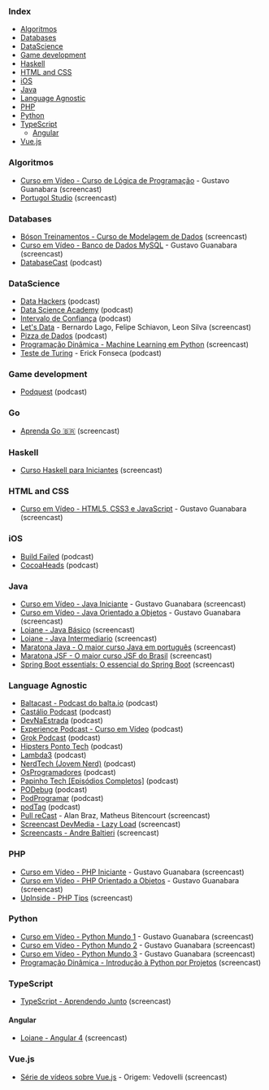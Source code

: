 ### Index

* [Algoritmos](#algoritmos)
* [Databases](#databases)
* [DataScience](#datascience)
* [Game development](#game-development)
* [Haskell](#haskell)
* [HTML and CSS](#html-and-css)
* [iOS](#ios)
* [Java](#java)
* [Language Agnostic](#language-agnostic)
* [PHP](#php)
* [Python](#python)
* [TypeScript](#typescript)
    * [Angular](#angular)
* [Vue.js](#vuejs)


### Algoritmos

* [Curso em Vídeo - Curso de Lógica de Programação](https://www.youtube.com/playlist?list=PLHz_AreHm4dmSj0MHol_aoNYCSGFqvfXV) - Gustavo Guanabara (screencast)
* [Portugol Studio](https://www.youtube.com/playlist?list=PLJ4lbwalqv3Eaiay2pCeU_QU6vb-Hz989) (screencast)


### Databases

* [Bóson Treinamentos - Curso de Modelagem de Dados](https://www.youtube.com/playlist?list=PLucm8g_ezqNoNHU8tjVeHmRGBFnjDIlxD) (screencast)
* [Curso em Vídeo - Banco de Dados MySQL](https://www.youtube.com/playlist?list=PLHz_AreHm4dkBs-795Dsgvau_ekxg8g1r) - Gustavo Guanabara (screencast)
* [DatabaseCast](http://databasecast.com.br) (podcast)


### DataScience

* [Data Hackers](https://datahackers.com.br/podcast) (podcast)
* [Data Science Academy](https://blog.dsacademy.com.br/podcast-dsa-2/) (podcast)
* [Intervalo de Confiança](https://rss.podomatic.net/rss/intervalodeconfianca.podomatic.com/rss2.xml) (podcast)
* [Let's Data](https://www.youtube.com/playlist?list=PLn_z5E4dh_Lj5eogejMxfOiNX3nOhmhmM) - Bernardo Lago, Felipe Schiavon, Leon Silva (screencast)
* [Pizza de Dados](https://pizzadedados.com) (podcast)
* [Programação Dinâmica - Machine Learning em Python](https://www.youtube.com/playlist?list=PL5TJqBvpXQv5CBxLkdqmou_86syFK7U3Q) (screencast)
* [Teste de Turing](https://anchor.fm/testedeturing) - Erick Fonseca (podcast)


### Game development

* [Podquest](http://www.podquest.com.br) (podcast)


### Go

* [Aprenda Go :brazil:](https://www.youtube.com/playlist?list=PLCKpcjBB_VlBsxJ9IseNxFllf-UFEXOdg) (screencast)


### Haskell

* [Curso Haskell para Iniciantes](https://www.youtube.com/playlist?list=PL8eBmR3QtPL3pDzQpwPYfWQ4NEPGu6j7z) (screencast)


### HTML and CSS

* [Curso em Vídeo - HTML5, CSS3 e JavaScript](https://www.youtube.com/playlist?list=PLHz_AreHm4dlAnJ_jJtV29RFxnPHDuk9o) - Gustavo Guanabara (screencast)


### iOS

* [Build Failed](https://twitter.com/buildfailedcast) (podcast)
* [CocoaHeads](https://podcasts-brasileiros.com/podcast/cocoaheads-brasil) (podcast)


### Java

* [Curso em Vídeo - Java Iniciante](https://www.youtube.com/playlist?list=PLHz_AreHm4dkI2ZdjTwZA4mPMxWTfNSpR) - Gustavo Guanabara (screencast)
* [Curso em Vídeo - Java Orientado a Objetos](https://www.youtube.com/playlist?list=PLHz_AreHm4dkqe2aR0tQK74m8SFe-aGsY) - Gustavo Guanabara (screencast)
* [Loiane - Java Básico](https://www.youtube.com/watch?v=LnORjqZUMIQ&list=PLGxZ4Rq3BOBq0KXHsp5J3PxyFaBIXVs3r) (screencast)
* [Loiane - Java Intermediario](https://www.youtube.com/watch?v=EdEKx24xHGc&list=PLGxZ4Rq3BOBoqYyFWOV_YbfBW80YGAGEI) (screencast)
* [Maratona Java - O maior curso Java em português](https://www.youtube.com/playlist?list=PL62G310vn6nHrMr1tFLNOYP_c73m6nAzL) (screencast)
* [Maratona JSF - O maior curso JSF do Brasil](https://www.youtube.com/playlist?list=PL62G310vn6nHSNpACkELWiPlM8J8z8t5J) (screencast)
* [Spring Boot essentials: O essencial do Spring Boot](https://www.youtube.com/playlist?list=PL62G310vn6nF3gssjqfCKLpTK2sZJ_a_1) (screencast)


### Language Agnostic

* [Baltacast - Podcast do balta.io](https://www.youtube.com/playlist?list=PLHlHvK2lnJneed8g24W1e0Zz9q1uvD7wg) (podcast)
* [Castálio Podcast](http://castalio.info) (podcast)
* [DevNaEstrada](http://devnaestrada.com.br) (podcast)
* [Experience Podcast - Curso em Vídeo](https://www.youtube.com/playlist?list=PLHz_AreHm4dlAL49NfFvf7lUP2jrcMlYQ) (podcast)
* [Grok Podcast](http://www.grokpodcast.com) (podcast)
* [Hipsters Ponto Tech](http://hipsters.tech) (podcast)
* [Lambda3](https://blog.lambda3.com.br/category/podcast) (podcast)
* [NerdTech (Jovem Nerd)](https://jovemnerd.com.br/playlist/nerdtech) (podcast)
* [OsProgramadores](https://anchor.fm/osprogramadores) (podcast)
* [Papinho Tech [Episódios Completos]](https://www.youtube.com/playlist?list=PLylCwvNCtoanRxj-mOOyC9PnD5Yb2P1-j) (podcast)
* [PODebug](http://www.podebug.com) (podcast)
* [PodProgramar](https://mundopodcast.com.br/podprogramar) (podcast)
* [podTag](https://podtag.com.br) (podcast)
* [Pull reCast](https://www.youtube.com/channel/UC4FvW-Q6kVLeZuvhGb4txrQ) - Alan Braz, Matheus Bitencourt (screencast)
* [Screencast DevMedia - Lazy Load](https://www.youtube.com/playlist?list=PLi75dzoFwEbo89TG5IaD4ODYPeJK9uxA5) (screencast)
* [Screencasts - Andre Baltieri](https://www.youtube.com/playlist?list=PLTMuY7ptzFISwigIWpZQtp6b0TuEEvqLC) (screencast)


### PHP

* [Curso em Vídeo - PHP Iniciante](https://www.youtube.com/playlist?list=PLHz_AreHm4dm4beCCCmW4xwpmLf6EHY9k) - Gustavo Guanabara (screencast)
* [Curso em Vídeo - PHP Orientado a Objetos](https://www.youtube.com/playlist?list=PLHz_AreHm4dmGuLII3tsvryMMD7VgcT7x) - Gustavo Guanabara (screencast)
* [UpInside - PHP Tips](https://www.youtube.com/playlist?list=PLi_gvjv-JgXqsmCAOrueT1-4JrnMW8_Gg) (screencast)


### Python

* [Curso em Vídeo - Python Mundo 1](https://www.youtube.com/playlist?list=PLHz_AreHm4dlKP6QQCekuIPky1CiwmdI6) - Gustavo Guanabara (screencast)
* [Curso em Vídeo - Python Mundo 2](https://www.youtube.com/playlist?list=PLHz_AreHm4dk_nZHmxxf_J0WRAqy5Czye) - Gustavo Guanabara (screencast)
* [Curso em Vídeo - Python Mundo 3](https://www.youtube.com/playlist?list=PLHz_AreHm4dksnH2jVTIVNviIMBVYyFnH) - Gustavo Guanabara (screencast)
* [Programação Dinâmica - Introdução à Python por Projetos](https://www.youtube.com/playlist?list=PL5TJqBvpXQv6AEfVymby32MinHdxZA-8J) (screencast)


### TypeScript

* [TypeScript - Aprendendo Junto](https://www.youtube.com/playlist?list=PL62G310vn6nGg5OzjxE8FbYDzCs_UqrUs) (screencast)


#### Angular

* [Loiane - Angular 4](https://www.youtube.com/watch?v=tPOMG0D57S0&list=PLGxZ4Rq3BOBoSRcKWEdQACbUCNWLczg2G) (screencast)


### Vue.js

* [Série de vídeos sobre Vue.js](https://vimeo.com/channels/1115590/videos/) - Origem: Vedovelli (screencast)
